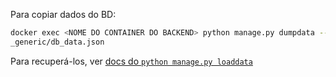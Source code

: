 Para copiar dados do BD: 
```bash
docker exec <NOME DO CONTAINER DO BACKEND> python manage.py dumpdata --indent 2 --exclude auth --exclude contenttypes --exclude sessions --exclude admin  > dev
_generic/db_data.json
```

Para recuperá-los, ver [docs do `python manage.py loaddata`](https://docs.djangoproject.com/pt-br/5.0/ref/django-admin/#loaddata)